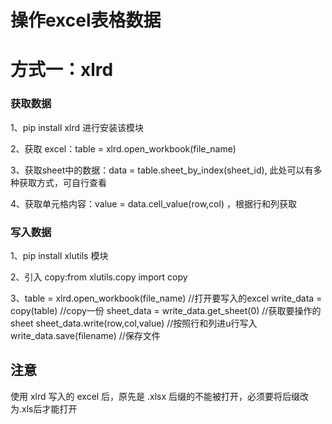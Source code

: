 # 操作excel表格数据

# 方式一：xlrd

### 获取数据

1、pip install xlrd 进行安装该模块

2、获取 excel：table = xlrd.open_workbook(file_name)

3、获取sheet中的数据：data = table.sheet_by_index(sheet_id), 此处可以有多种获取方式，可自行查看

4、获取单元格内容：value = data.cell_value(row,col) ，根据行和列获取

### 写入数据

1、pip install xlutils 模块

2、引入 copy:from xlutils.copy import copy

3、table = xlrd.open_workbook(file_name)        //打开要写入的excel
   write_data = copy(table)               //copy一份
   sheet_data = write_data.get_sheet(0)      //获取要操作的sheet
   sheet_data.write(row,col,value)       //按照行和列进u行写入
   write_data.save(filename)       //保存文件

## 注意
使用 xlrd 写入的 excel 后，原先是 .xlsx 后缀的不能被打开，必须要将后缀改为.xls后才能打开

# 

